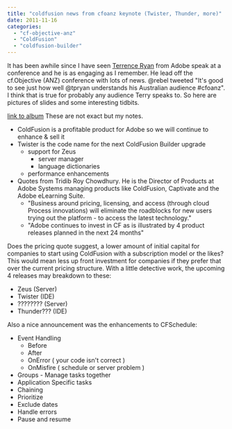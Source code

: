 ```yaml
---
title: "coldfusion news from cfoanz keynote (Twister, Thunder, more)"
date: 2011-11-16
categories: 
  - "cf-objective-anz"
  - "ColdFusion"
  - "coldfusion-builder"
---
```


It has been awhile since I have seen [Terrence Ryan](http://www.terrenceryan.com/) from Adobe speak at a conference and he is as engaging as I remember. He lead off the cf.Objective (ANZ) conference with lots of news. @rebel tweeted "It's good to see just how well @tpryan understands his Australian audience #cfoanz". I think that is true for probably any audience Terry speaks to. So here are pictures of slides and some interesting tidbits.

[link to album](https://picasaweb.google.com/henkemike/TryanKeynote?authuser=0&feat=directlink) These are not exact but my notes.

- ColdFusion is a profitable product for Adobe so we will continue to enhance & sell it
- Twister is the code name for the next ColdFusion Builder upgrade
    - support for Zeus
        - server manager
        - language dictionaries
    - performance enhancements
- Quotes from Tridib Roy Chowdhury. He is the Director of Products at Adobe Systems managing products like ColdFusion, Captivate and the Adobe eLearning Suite.
    - "Business around pricing, licensing, and access (through cloud Process innovations) will eliminate the roadblocks for new users trying out the platform - to access the latest technology."
    - "Adobe continues to invest in CF as is illustrated by 4 product releases planned in the next 24 months"

Does the pricing quote suggest, a lower amount of initial capital for companies to start using ColdFusion with a subscription model or the likes? This would mean less up front investment for companies if they prefer that over the current pricing structure. With a little detective work, the upcoming 4 releases may breakdown to these:

- Zeus (Server)
- Twister (IDE)
- ???????? (Server)
- Thunder??? (IDE)

Also a nice announcement was the enhancements to CFSchedule:

- Event Handling
    - Before
    - After
    - OnError ( your code isn't correct )
    - OnMisfire ( schedule or server problem )
- Groups - Manage tasks together
- Application Specific tasks
- Chaining
- Prioritize
- Exclude dates
- Handle errors
- Pause and resume
